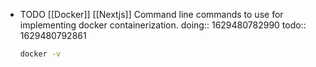 - TODO [[Docker]] [[Nextjs]] Command line commands to use for implementing docker containerization.
  doing:: 1629480782990
  todo:: 1629480792861
  ```bash
  docker -v
  ```
